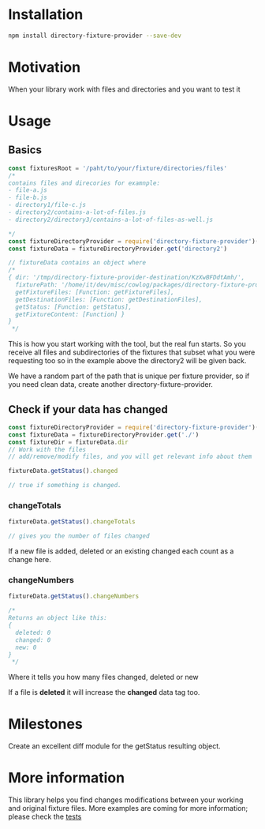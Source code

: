 # Installation
```bash
npm install directory-fixture-provider --save-dev
```

# Motivation
When your library work with files and directories and you want to test it


# Usage

## Basics

```javascript 1.6
const fixturesRoot = '/paht/to/your/fixture/directories/files'
/*
contains files and direcories for examnple:
- file-a.js
- file-b.js
- directory1/file-c.js
- directory2/contains-a-lot-of-files.js
- directory2/directory3/contains-a-lot-of-files-as-well.js

*/
const fixtureDirectoryProvider = require('directory-fixture-provider')(fixturesRoot)
const fixtureData = fixtureDirectoryProvider.get('directory2') 

// fixtureData contains an object where
/*
{ dir: '/tmp/directory-fixture-provider-destination/KzXwBFDdtAmh/',
  fixturePath: '/home/it/dev/misc/cowlog/packages/directory-fixture-provider/tests/directory-fixtures/',
  getFixtureFiles: [Function: getFixtureFiles],
  getDestinationFiles: [Function: getDestinationFiles],
  getStatus: [Function: getStatus],
  getFixtureContent: [Function] }
}
 */
```

This is how you start working with the tool, but the real fun starts.
So you receive all files and subdirectories of the fixtures that subset what 
you were requesting too so in the example above the directory2 will be given back.

We have a random part of the path that is unique per fixture provider, so if you
need clean data, create another directory-fixture-provider.

## Check if your data has changed

```javascript 1.6
const fixtureDirectoryProvider = require('directory-fixture-provider')(fixturesRoot)
const fixtureData = fixtureDirectoryProvider.get('./')
const fixtureDir = fixtureData.dir
// Work with the files
// add/remove/modify files, and you will get relevant info about them

fixtureData.getStatus().changed

// true if something is changed.
```
### changeTotals
```javascript 1.6
fixtureData.getStatus().changeTotals

// gives you the number of files changed
```

If a new file is added, deleted or an existing changed each count as a change 
here.

### changeNumbers
```javascript 1.6
fixtureData.getStatus().changeNumbers

/*
Returns an object like this:
{
  deleted: 0
  changed: 0
  new: 0
}
 */

```

Where it tells you how many files changed, deleted or new

If a file is **deleted** it will increase the **changed** data tag too.

# Milestones
Create an excellent diff module for the getStatus resulting object.

# More information
This library helps you find changes modifications between your working and original fixture files. More examples are coming for more information; please check the [tests](./tests/tests/unit.js)
